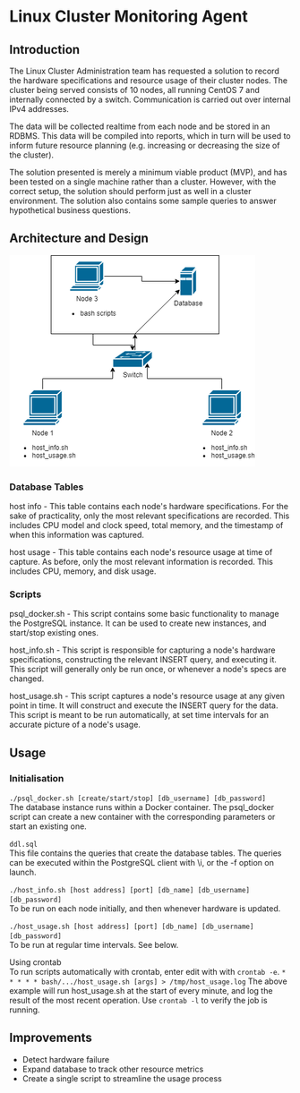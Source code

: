 # Linux Cluster Monitoring Agent
## Introduction
The Linux Cluster Administration team has requested a solution to record the hardware specifications and resource usage of their cluster nodes. The cluster being served consists of 10 nodes, all running CentOS 7 and internally connected by a switch. Communication is carried out over internal IPv4 addresses.

The data will be collected realtime from each node and be stored in an RDBMS. This data will be compiled into reports, which in turn will be used to inform future resource planning (e.g. increasing or decreasing the size of the cluster).

The solution presented is merely a minimum viable product (MVP), and has been tested on a single machine rather than a cluster. However, with the correct setup, the solution should perform just as well in a cluster environment. The solution also contains some sample queries to answer hypothetical business questions.

## Architecture and Design
![table_image](./assets/Diagram.png)
### Database Tables
host info - This table contains each node's hardware specifications. For the sake of practicality, only the most relevant specifications are recorded. This includes CPU model and clock speed, total memory, and the timestamp of when this information was captured.

host usage - This table contains each node's resource usage at time of capture. As before, only the most relevant information is recorded. This includes CPU, memory, and disk usage.

### Scripts
psql_docker.sh - This script contains some basic functionality to manage the PostgreSQL instance. It can be used to create new instances, and start/stop existing ones.

host_info.sh - This script is responsible for capturing a node's hardware specifications, constructing the relevant INSERT query, and executing it. This script will generally only be run once, or whenever a node's specs are changed.

host_usage.sh - This script captures a node's resource usage at any given point in time. It will construct and execute the INSERT query for the data. This script is meant to be run automatically, at set time intervals for an accurate picture of a node's usage.

## Usage
### Initialisation
`./psql_docker.sh [create/start/stop] [db_username] [db_password]`  
The database instance runs within a Docker container. The psql_docker script can create a new container with the corresponding parameters or start an existing one.

`ddl.sql`  
This file contains the queries that create the database tables. The queries can be executed within the PostgreSQL client with \i, or the -f option on launch.

`./host_info.sh [host address] [port] [db_name] [db_username] [db_password]`  
To be run on each node initially, and then whenever hardware is updated.

`./host_usage.sh [host address] [port] [db_name] [db_username] [db_password]`  
To be run at regular time intervals. See below.

Using crontab  
To run scripts automatically with crontab, enter edit with with `crontab -e`.
`* * * * * bash/.../host_usage.sh [args] > /tmp/host_usage.log`
The above example will run host_usage.sh at the start of every minute, and log the result of the most recent operation. Use `crontab -l` to verify the job is running.

## Improvements 
- Detect hardware failure
- Expand database to track other resource metrics
- Create a single script to streamline the usage process
